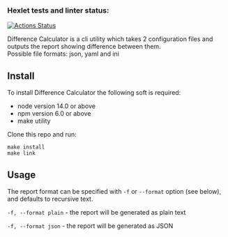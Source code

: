 ### Hexlet tests and linter status:
[![Actions Status](https://github.com/Dimon0476/frontend-project-lvl2/workflows/hexlet-check/badge.svg)](https://github.com/Dimon0476/frontend-project-lvl2/actions)

Difference Calculator is a cli utility which takes 2 configuration files and outputs the report showing difference between them.  
Possible file formats: json, yaml and ini

## Install ##

To install Difference Calculator the following soft is required:
* node version 14.0 or above
* npm version 6.0 or above
* make utility

Clone this repo and run:
```
make install
make link
```

## Usage ##

The report format can be specified with `-f` or `--format` option (see below), and defaults to recursive text.  

`-f, --format plain` - the report will be generated as plain text  

`-f, --format json` - the report will be generated as JSON
